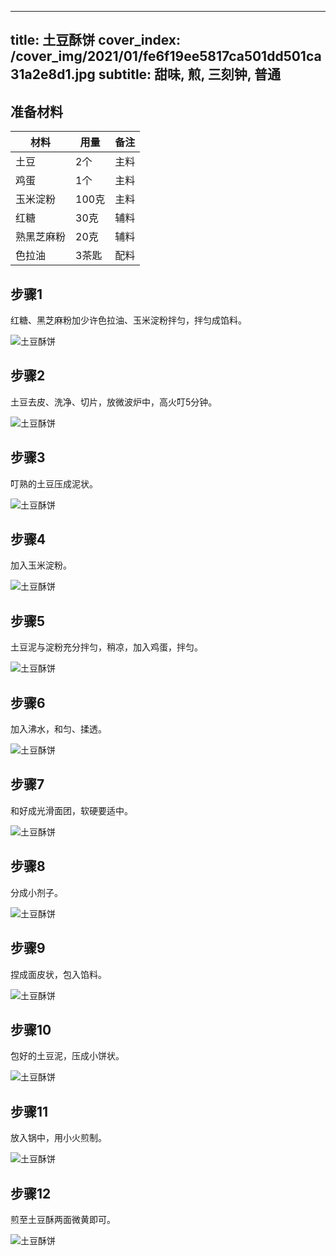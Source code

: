
---
title: 土豆酥饼
cover_index: /cover_img/2021/01/fe6f19ee5817ca501dd501ca31a2e8d1.jpg
subtitle: 甜味, 煎, 三刻钟, 普通
---

## 准备材料

| 材料     | 用量 | 备注|
| ------- | ----- | --- |
| 土豆 | 2个| 主料 |
| 鸡蛋 | 1个| 主料 |
| 玉米淀粉 | 100克| 主料 |
| 红糖 | 30克| 辅料 |
| 熟黑芝麻粉 | 20克| 辅料 |
| 色拉油 | 3茶匙| 配料 |

## 步骤1

红糖、黑芝麻粉加少许色拉油、玉米淀粉拌匀，拌匀成馅料。

![土豆酥饼](https://i8.meishichina.com/attachment/recipe/201010/201010101650186.jpg?x-oss-process=style/p320) 

## 步骤2

土豆去皮、洗净、切片，放微波炉中，高火叮5分钟。

![土豆酥饼](https://i8.meishichina.com/attachment/recipe/201010/201010101651190.jpg?x-oss-process=style/p320) 

## 步骤3

叮熟的土豆压成泥状。

![土豆酥饼](https://i8.meishichina.com/attachment/recipe/201010/201010101946404.jpg?x-oss-process=style/p320) 

## 步骤4

加入玉米淀粉。

![土豆酥饼](https://i8.meishichina.com/attachment/recipe/201010/201010101947349.jpg?x-oss-process=style/p320) 

## 步骤5

土豆泥与淀粉充分拌匀，稍凉，加入鸡蛋，拌匀。

![土豆酥饼](https://i8.meishichina.com/attachment/recipe/201010/201010101948138.jpg?x-oss-process=style/p320) 

## 步骤6

加入沸水，和匀、揉透。

![土豆酥饼](https://i8.meishichina.com/attachment/recipe/201010/201010101948577.jpg?x-oss-process=style/p320) 

## 步骤7

和好成光滑面团，软硬要适中。

![土豆酥饼](https://i8.meishichina.com/attachment/recipe/201010/201010101949241.jpg?x-oss-process=style/p320) 

## 步骤8

分成小剂子。

![土豆酥饼](https://i8.meishichina.com/attachment/recipe/201010/201010101949545.jpg?x-oss-process=style/p320) 

## 步骤9

捏成面皮状，包入馅料。

![土豆酥饼](https://i8.meishichina.com/attachment/recipe/201010/201010101950309.jpg?x-oss-process=style/p320) 

## 步骤10

包好的土豆泥，压成小饼状。

![土豆酥饼](https://i8.meishichina.com/attachment/recipe/201010/201010101951062.jpg?x-oss-process=style/p320) 

## 步骤11

放入锅中，用小火煎制。

![土豆酥饼](https://i8.meishichina.com/attachment/recipe/201010/201010101951542.jpg?x-oss-process=style/p320) 

## 步骤12

煎至土豆酥两面微黄即可。

![土豆酥饼](https://i8.meishichina.com/attachment/recipe/201010/201010101952378.jpg?x-oss-process=style/p320) 


